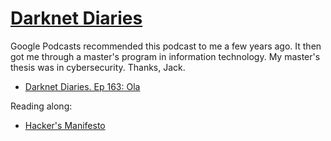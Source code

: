 # [Darknet Diaries](https://darknetdiaries.com/)

Google Podcasts recommended this podcast to me a few years ago. It then got me through a master's program in information technology. My master's thesis was in cybersecurity. Thanks, Jack.

* [Darknet Diaries. Ep 163: Ola](../2025/09/23/darknetdiaries-163.md)

Reading along:

* [Hacker's Manifesto](../2025/09/28/darknetdiaries-phrack-07-03-hackers-manifesto.md)
